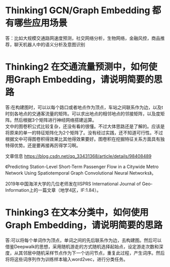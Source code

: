 # Thinking1	GCN/Graph Embedding 都有哪些应用场景 #
答：比如大规模交通路网速度预测，社交网络分析，生物网络，金融风控，商品推荐，聊天机器人中的语义分析及意图识别
# Thinking2	在交通流量预测中，如何使用Graph Embedding，请说明简要的思路 #
答:在构建图时，可以以每个路口或者地点作为顶点，车站之间联系作为边，以及t时刻各地点的交通客流量的矩阵。可以求出地点的相邻地点的邻接矩阵，以及度矩阵。然后根据3个矩阵进行神经网络搭建运算。  
文中的图卷积公式比较复杂，还没有看的很懂。不过大体思路还是了解的。应该是将原来的单一的特征矩阵化为2个矩阵了。没有经过实践，还不知道可行性。不过根据文中可得图卷积得效果比其他得效果要好。图卷积在挖掘特征关系方面具有独特得优势。还是要再接再厉得学习啊。



文章信息
https://blog.csdn.net/qq_33431368/article/details/98408489

《Predicting Station-Level Short-Term Passenger Flow in a Citywide Metro Network Using Spatiotemporal Graph Convolutional Neural Networks》。

2019年中国海洋大学的几位老师发在IISPRS International Journal of Geo-Information上的一篇文章（地学4区，IF:1.84）。
# Thinking3	在文本分类中，如何使用Graph Embedding，请说明简要的思路 #
答:可以将每个单词作为顶点，单词之间的先后联系作为边，去构建图。然后可以借鉴Deepwalk的思想，采用随机游走的方式随机选择起始点，设定游走次数和深度，从其邻居中随机采样节点作为下一个访问节点，重复此过程，产生词序。然后将将这些词序列作为训练样本输入word2vec，进行分类任务。
